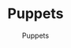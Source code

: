 ---
title: 'Puppets'
author: Puppets
project_image_path: '/images/gallery/puppets.png'
external_url: 'https://www.puppets.fr/'
---